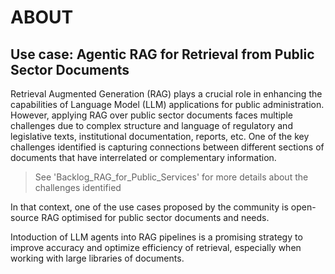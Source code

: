 # ABOUT

## Use case: Agentic RAG for Retrieval from Public Sector Documents

Retrieval Augmented Generation (RAG) plays a crucial role in enhancing the capabilities of Language Model (LLM) applications for public administration. However, applying RAG over public sector documents faces multiple challenges due to complex structure and language of regulatory and legislative texts, institutional documentation, reports, etc. One of the key challenges identified is capturing connections between different sections of documents that have interrelated or complementary information.

> See 'Backlog_RAG_for_Public_Services' for more details about the challenges identified

In that context, one of the use cases proposed by the community is open-source RAG optimised for public sector documents and needs. 

Intoduction of LLM agents into RAG pipelines is a promising strategy to improve accuracy and optimize efficiency of retrieval, especially when working with large libraries of documents. 

